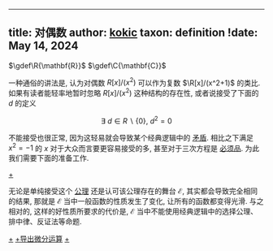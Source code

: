 
---
title: 对偶数
author: [kokic](/kokic.md)
taxon: definition
!date: May 14, 2024
---

$\gdef\R{\mathbf{R}}$
$\gdef\C{\mathbf{C}}$

一种通俗的讲法是, 认为对偶数 $R[x]/(x^2)$ 可以作为复数 $\R[x]/(x^2+1)$ 的类比. 如果有读者能轻率地暂时忽略 $R[x]/(x^2)$ 这种结构的存在性, 或者说接受了下面的 $d$ 的定义 

$$ \exists ~ d \in R\smallsetminus\{0\}, ~ d^2 = 0 $$

不能接受也很正常, 因为这轻易就会导致某个经典逻辑中的 [矛盾](/data-structure/schanuel-lavendhomme). 相比之下满足 $x^2 = -1$ 的 $x$ 对于大众而言要更容易接受的多, 甚至对于三次方程是 [必须品](/data-structure/casus-irreducibilis.md). 为此我们需要下面的准备工作. 

[+](/data-structure/kock-lawvere.md#:embed)

无论是单纯接受这个 [公理](/data-structure/kock-lawvere) 还是认可该公理存在的舞台 $\mathcal{E}$, 其实都会导致完全相同的结果, 那就是 $\mathcal{E}$ 当中一般函数的性质发生了变化, 让所有的函数都变得光滑. 与之相对的, 这样的好性质所要求的代价是, $\mathcal{E}$ 当中不能使用经典逻辑中的选择公理、排中律、反证法等命题. 

[+](/data-structure/synthetic-differential-000D.md#:embed)
[+导出微分运算](/data-structure/synthetic-differential-000B.md#:embed)
[+](/data-structure/synthetic-differential-000E.md#:embed)
